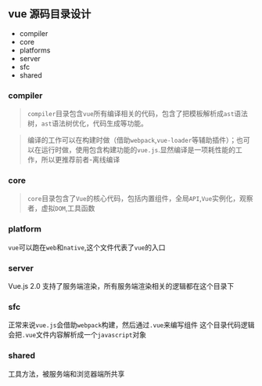 ## vue 源码目录设计

- compiler
- core
- platforms
- server
- sfc
- shared

### compiler

> `compiler`目录包含`vue`所有编译相关的代码，包含了把模板解析成`ast`语法树，`ast`语法树优化，代码生成等功能。

> 编译的工作可以在构建时做（借助`webpack`,`vue-loader`等辅助插件）；也可以在运行时做，使用包含构建功能的`vue.js`.显然编译是一项耗性能的工作，所以更推荐前者-离线编译

### core

> `core`目录包含了`Vue`的核心代码，包括内置组件，全局`API`,`Vue`实例化，观察者，虚拟`DOM`,工具函数

### platform

`vue`可以跑在`web`和`native`,这个文件代表了`vue`的入口

### server

Vue.js 2.0 支持了服务端渲染，所有服务端渲染相关的逻辑都在这个目录下

### sfc

正常来说`vue.js`会借助`webpack`构建，然后通过`.vue`来编写组件
这个目录代码逻辑会把`.vue`文件内容解析成一个`javascript`对象

### shared

工具方法，被服务端和浏览器端所共享
